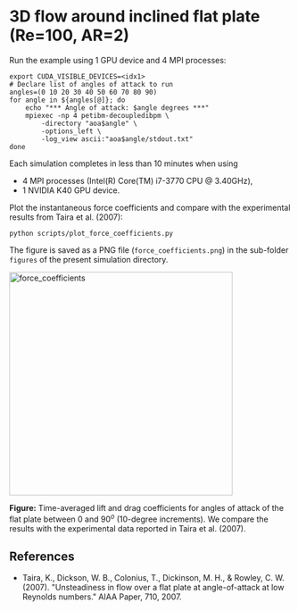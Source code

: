 # 3D flow around inclined flat plate (Re=100, AR=2)

Run the example using 1 GPU device and 4 MPI processes:

```shell
export CUDA_VISIBLE_DEVICES=<idx1>
# Declare list of angles of attack to run
angles=(0 10 20 30 40 50 60 70 80 90)
for angle in ${angles[@]}; do
    echo "*** Angle of attack: $angle degrees ***"
    mpiexec -np 4 petibm-decoupledibpm \
        -directory "aoa$angle" \
        -options_left \
        -log_view ascii:"aoa$angle/stdout.txt"
done
```

Each simulation completes in less than 10 minutes when using

* 4 MPI processes (Intel(R) Core(TM) i7-3770 CPU @ 3.40GHz),
* 1 NVIDIA K40 GPU device.

Plot the instantaneous force coefficients and compare with the experimental results from Taira et al. (2007):

```shell
python scripts/plot_force_coefficients.py
```

The figure is saved as a PNG file (`force_coefficients.png`) in the sub-folder `figures` of the present simulation directory.

<img src="figures/force_coefficients.png" alt="force_coefficients" width="400">

**Figure:** Time-averaged lift and drag coefficients for angles of attack of the flat plate between $0$ and $90^o$ ($10$-degree increments). We compare the results with the experimental data reported in Taira et al. (2007).

## References

* Taira, K., Dickson, W. B., Colonius, T., Dickinson, M. H., & Rowley, C. W. (2007). "Unsteadiness in flow over a flat plate at angle-of-attack at low Reynolds numbers." AIAA Paper, 710, 2007.
